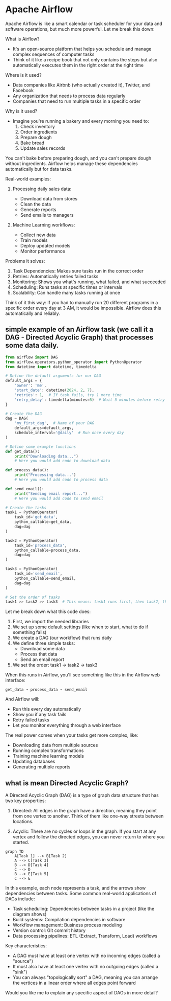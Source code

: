 # Apache Airflow

Apache Airflow is like a smart calendar or task scheduler for your data and software operations, but much more powerful. Let me break this down:

What is Airflow?
- It's an open-source platform that helps you schedule and manage complex sequences of computer tasks
- Think of it like a recipe book that not only contains the steps but also automatically executes them in the right order at the right time

Where is it used?
- Data companies like Airbnb (who actually created it), Twitter, and Facebook
- Any organization that needs to process data regularly
- Companies that need to run multiple tasks in a specific order

Why is it used?
- Imagine you're running a bakery and every morning you need to:
  1. Check inventory
  2. Order ingredients
  3. Prepare dough
  4. Bake bread
  5. Update sales records

You can't bake before preparing dough, and you can't prepare dough without ingredients. Airflow helps manage these dependencies automatically but for data tasks.

Real-world examples:
1. Processing daily sales data:
   - Download data from stores
   - Clean the data
   - Generate reports
   - Send emails to managers

2. Machine Learning workflows:
   - Collect new data
   - Train models
   - Deploy updated models
   - Monitor performance

Problems it solves:
1. Task Dependencies: Makes sure tasks run in the correct order
2. Retries: Automatically retries failed tasks
3. Monitoring: Shows you what's running, what failed, and what succeeded
4. Scheduling: Runs tasks at specific times or intervals
5. Scalability: Can handle many tasks running at once

Think of it this way: If you had to manually run 20 different programs in a specific order every day at 3 AM, it would be impossible. Airflow does this automatically and reliably.

## simple example of an Airflow task (we call it a DAG - Directed Acyclic Graph) that processes some data daily.

```python
from airflow import DAG
from airflow.operators.python_operator import PythonOperator
from datetime import datetime, timedelta

# Define the default arguments for our DAG
default_args = {
    'owner': 'me',
    'start_date': datetime(2024, 2, 7),
    'retries': 1,  # If task fails, try 1 more time
    'retry_delay': timedelta(minutes=5)  # Wait 5 minutes before retry
}

# Create the DAG
dag = DAG(
    'my_first_dag',  # Name of your DAG
    default_args=default_args,
    schedule_interval='@daily'  # Run once every day
)

# Define some example functions
def get_data():
    print("Downloading data...")
    # Here you would add code to download data

def process_data():
    print("Processing data...")
    # Here you would add code to process data

def send_email():
    print("Sending email report...")
    # Here you would add code to send email

# Create the tasks
task1 = PythonOperator(
    task_id='get_data',
    python_callable=get_data,
    dag=dag
)

task2 = PythonOperator(
    task_id='process_data',
    python_callable=process_data,
    dag=dag
)

task3 = PythonOperator(
    task_id='send_email',
    python_callable=send_email,
    dag=dag
)

# Set the order of tasks
task1 >> task2 >> task3  # This means: task1 runs first, then task2, then task3
```

Let me break down what this code does:

1. First, we import the needed libraries
2. We set up some default settings (like when to start, what to do if something fails)
3. We create a DAG (our workflow) that runs daily
4. We define three simple tasks:
   - Download some data
   - Process that data
   - Send an email report
5. We set the order: task1 → task2 → task3

When this runs in Airflow, you'll see something like this in the Airflow web interface:
```
get_data → process_data → send_email
```

And Airflow will:
- Run this every day automatically
- Show you if any task fails
- Retry failed tasks
- Let you monitor everything through a web interface

The real power comes when your tasks get more complex, like:
- Downloading data from multiple sources
- Running complex transformations
- Training machine learning models
- Updating databases
- Generating multiple reports

## what is mean Directed Acyclic Graph?

A Directed Acyclic Graph (DAG) is a type of graph data structure that has two key properties:

1. Directed: All edges in the graph have a direction, meaning they point from one vertex to another. Think of them like one-way streets between locations.

2. Acyclic: There are no cycles or loops in the graph. If you start at any vertex and follow the directed edges, you can never return to where you started.

```mermaid
graph TD
    A[Task 1] --> B[Task 2]
    A --> C[Task 3]
    B --> D[Task 4]
    C --> D
    B --> E[Task 5]
    C --> E
```


In this example, each node represents a task, and the arrows show dependencies between tasks. Some common real-world applications of DAGs include:

- Task scheduling: Dependencies between tasks in a project (like the diagram shows)
- Build systems: Compilation dependencies in software
- Workflow management: Business process modeling
- Version control: Git commit history
- Data processing pipelines: ETL (Extract, Transform, Load) workflows

Key characteristics:
- A DAG must have at least one vertex with no incoming edges (called a "source")
- It must also have at least one vertex with no outgoing edges (called a "sink")
- You can always "topologically sort" a DAG, meaning you can arrange the vertices in a linear order where all edges point forward

Would you like me to explain any specific aspect of DAGs in more detail?
